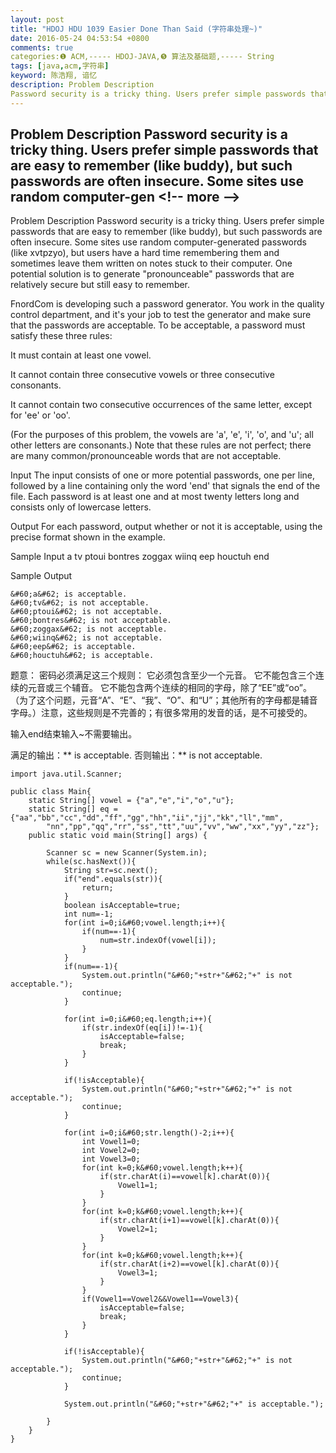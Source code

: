 ```yaml
---
layout: post
title: "HDOJ HDU 1039 Easier Done Than Said (字符串处理~)"
date: 2016-05-24 04:53:54 +0800
comments: true
categories:❶ ACM,----- HDOJ-JAVA,❺ 算法及基础题,----- String
tags: [java,acm,字符串]
keyword: 陈浩翔, 谙忆
description: Problem Description 
Password security is a tricky thing. Users prefer simple passwords that are easy to remember (like buddy), but such passwords are often insecure. Some sites use random computer-gen 
---
```



Problem Description 
Password security is a tricky thing. Users prefer simple passwords that are easy to remember (like buddy), but such passwords are often insecure. Some sites use random computer-gen
&#60;!-- more --&#62;
----------

Problem Description
Password security is a tricky thing. Users prefer simple passwords that are easy to remember (like buddy), but such passwords are often insecure. Some sites use random computer-generated passwords (like xvtpzyo), but users have a hard time remembering them and sometimes leave them written on notes stuck to their computer. One potential solution is to generate "pronounceable" passwords that are relatively secure but still easy to remember.

FnordCom is developing such a password generator. You work in the quality control department, and it's your job to test the generator and make sure that the passwords are acceptable. To be acceptable, a password must satisfy these three rules:

It must contain at least one vowel.

It cannot contain three consecutive vowels or three consecutive consonants.

It cannot contain two consecutive occurrences of the same letter, except for 'ee' or 'oo'.

(For the purposes of this problem, the vowels are 'a', 'e', 'i', 'o', and 'u'; all other letters are consonants.) Note that these rules are not perfect; there are many common/pronounceable words that are not acceptable.

 

Input
The input consists of one or more potential passwords, one per line, followed by a line containing only the word 'end' that signals the end of the file. Each password is at least one and at most twenty letters long and consists only of lowercase letters.

 

Output
For each password, output whether or not it is acceptable, using the precise format shown in the example.

 

Sample Input
a
tv
ptoui
bontres
zoggax
wiinq
eep
houctuh
end
 

Sample Output
```
&#60;a&#62; is acceptable.
&#60;tv&#62; is not acceptable.
&#60;ptoui&#62; is not acceptable.
&#60;bontres&#62; is not acceptable.
&#60;zoggax&#62; is not acceptable.
&#60;wiinq&#62; is not acceptable.
&#60;eep&#62; is acceptable.
&#60;houctuh&#62; is acceptable.
```

题意：
密码必须满足这三个规则：
它必须包含至少一个元音。
它不能包含三个连续的元音或三个辅音。
它不能包含两个连续的相同的字母，除了“EE”或“oo”。
（为了这个问题，元音“A”、“E”、“我”、“O”、和“U”；其他所有的字母都是辅音字母。）注意，这些规则是不完善的；有很多常用的发音的话，是不可接受的。

输入end结束输入~不需要输出。

满足的输出：** is acceptable.
否则输出：** is not acceptable.


```
import java.util.Scanner;

public class Main{
	static String[] vowel = {"a","e","i","o","u"};
	static String[] eq = {"aa","bb","cc","dd","ff","gg","hh","ii","jj","kk","ll","mm",
		"nn","pp","qq","rr","ss","tt","uu","vv","ww","xx","yy","zz"};
	public static void main(String[] args) {
		
		Scanner sc = new Scanner(System.in);
		while(sc.hasNext()){
			String str=sc.next();
			if("end".equals(str)){
				return;
			}
			boolean isAcceptable=true;
			int num=-1;
			for(int i=0;i&#60;vowel.length;i++){
				if(num==-1){
					num=str.indexOf(vowel[i]);
				}
			}
			if(num==-1){
				System.out.println("&#60;"+str+"&#62;"+" is not acceptable.");
				continue;
			}
			
			for(int i=0;i&#60;eq.length;i++){
				if(str.indexOf(eq[i])!=-1){
					isAcceptable=false;
					break;
				}
			}
			
			if(!isAcceptable){
				System.out.println("&#60;"+str+"&#62;"+" is not acceptable.");
				continue;
			}
			
			for(int i=0;i&#60;str.length()-2;i++){
				int Vowel1=0;
				int Vowel2=0;
				int Vowel3=0;
				for(int k=0;k&#60;vowel.length;k++){
					if(str.charAt(i)==vowel[k].charAt(0)){
						Vowel1=1;
					}
				}
				for(int k=0;k&#60;vowel.length;k++){
					if(str.charAt(i+1)==vowel[k].charAt(0)){
						Vowel2=1;
					}
				}
				for(int k=0;k&#60;vowel.length;k++){
					if(str.charAt(i+2)==vowel[k].charAt(0)){
						Vowel3=1;
					}
				}
				if(Vowel1==Vowel2&&Vowel1==Vowel3){
					isAcceptable=false;
					break;
				}
			}
			
			if(!isAcceptable){
				System.out.println("&#60;"+str+"&#62;"+" is not acceptable.");
				continue;
			}
			
			System.out.println("&#60;"+str+"&#62;"+" is acceptable.");
			
		}
	}
}


```

